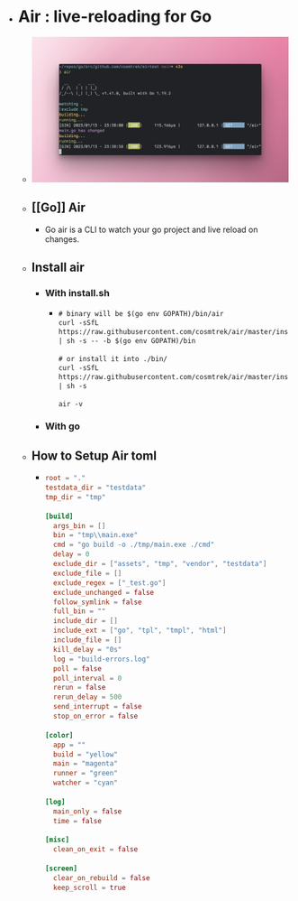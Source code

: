 - # Air : live-reloading for Go
	- ![air.png](../assets/air_1690519098596_0.png)
	- ## [[Go]] Air
		- Go air is a CLI to watch your go project and live reload on changes.
	- ## Install air
		- ### With install.sh
			- ```shell
			  # binary will be $(go env GOPATH)/bin/air
			  curl -sSfL https://raw.githubusercontent.com/cosmtrek/air/master/install.sh | sh -s -- -b $(go env GOPATH)/bin
			  
			  # or install it into ./bin/
			  curl -sSfL https://raw.githubusercontent.com/cosmtrek/air/master/install.sh | sh -s
			  
			  air -v
			  ```
		- ### With go
	- ## How to Setup Air toml
		- ```toml
		  root = "."
		  testdata_dir = "testdata"
		  tmp_dir = "tmp"
		  
		  [build]
		    args_bin = []
		    bin = "tmp\\main.exe"
		    cmd = "go build -o ./tmp/main.exe ./cmd"
		    delay = 0
		    exclude_dir = ["assets", "tmp", "vendor", "testdata"]
		    exclude_file = []
		    exclude_regex = ["_test.go"]
		    exclude_unchanged = false
		    follow_symlink = false
		    full_bin = ""
		    include_dir = []
		    include_ext = ["go", "tpl", "tmpl", "html"]
		    include_file = []
		    kill_delay = "0s"
		    log = "build-errors.log"
		    poll = false
		    poll_interval = 0
		    rerun = false
		    rerun_delay = 500
		    send_interrupt = false
		    stop_on_error = false
		  
		  [color]
		    app = ""
		    build = "yellow"
		    main = "magenta"
		    runner = "green"
		    watcher = "cyan"
		  
		  [log]
		    main_only = false
		    time = false
		  
		  [misc]
		    clean_on_exit = false
		  
		  [screen]
		    clear_on_rebuild = false
		    keep_scroll = true
		  ```